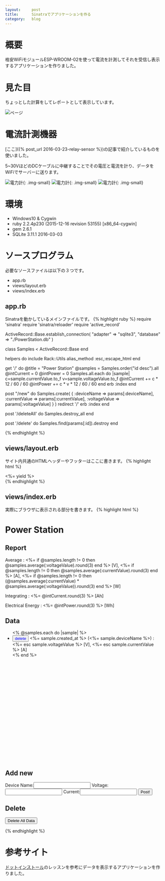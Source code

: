 ```yaml
---
layout:		post
title:		Sinatraでアプリケーションを作る
category:	blog
---
```


# 概要

格安WiFiモジュールESP-WROOM-02を使って電流を計測してそれを受信し表示するアプリケーションを作りました。

# 見た目

ちょっとした計算をしてレポートとして表示しています。

![ページ](index.png)  

# 電流計測機器

[ここ]({% post_url 2016-03-23-relay-sensor %})の記事で紹介しているものを使いました。

5~30VほどのDCケーブルに中継することでその電圧と電流を計り、データをWiFiでサーバーに送ります。

![電力計](pm1.jpg){: .img-small}
![電力計](pm2.jpg){: .img-small}
![電力計](pm3.jpg){: .img-small}

# 環境

  * Windows10 & Cygwin
  * ruby 2.2.4p230 (2015-12-16 revision 53155) [x86\_64-cygwin]
  * gem 2.6.1
  * SQLite 3.11.1 2016-03-03

# ソースプログラム

必要なソースファイルは以下の３つです。

  * app.rb
  * views/layout.erb
  * views/index.erb


## app.rb

Sinatraを動かしているメインファイルです。
{% highlight ruby %}
require 'sinatra'
require 'sinatra/reloader'
require 'active_record'

ActiveRecord::Base.establish_connection(
	"adapter" => "sqlite3",
	"database" => "./PowerStation.db"
)

class Samples < ActiveRecord::Base
end

helpers do
	include Rack::Utils
	alias_method :esc,:escape_html
end

get '/' do
	@title = "Power Station"
	@samples = Samples.order("id desc").all
	@intCurrent = 0
	@intPower = 0
	Samples.all.each do |sample|
		c=sample.currentValue.to_f
		v=sample.voltageValue.to_f
		@intCurrent += c * 12 / 60 / 60
		@intPower += c * v * 12 / 60 / 60
	end
	erb :index
end

post "/new" do
	Samples.create(
		{
			:deviceName => params[:deviceName],
			:currentValue => params[:currentValue],
			:voltageValue => params[:voltageValue]
		}
	)
	redirect '/'
	erb :index
end

post '/deleteAll' do
	Samples.destroy_all
end

post '/delete' do
	Samples.find(params[:id]).destroy
end

{% endhighlight %}

## views/layout.erb

サイト内共通のHTMLヘッダーやフッターはここに書きます。
{% highlight html %}
<!DOCTYPE html>
<html lang="ja">
	<head>
		<meta charset="utf-8"/>
		<title><%= @title %></title>
	</head>
	<body>
		<div><%= yield %></div>
	</body>
</html>
{% endhighlight %}

## views/index.erb

実際にブラウザに表示される部分を書きます。
{% highlight html %}
<h1>Power Station</h1>

<h2>Report</h2>
<p>Average : <%= if @samples.length != 0 then @samples.average(:voltageValue).round(3) end %> [V], <%= if @samples.length != 0 then @samples.average(:currentValue).round(3) end %> [A], <%= if @samples.length != 0 then (@samples.average(:currentValue) * @samples.average(:voltageValue)).round(3) end %> [W]</p>
<p>Integrating : <%= @intCurrent.round(3) %> [Ah]</p>
<p>Electrical Energy : <%= @intPower.round(3) %> [Wh]</p>

<h2>Data</h2>
<ul style="height:30em;overflow:scroll;">
	<% @samples.each do |sample| %>
		<li data-id="<%= sample.id %>">
			<button class="deleteCmd" style="cursor:pointer;color:blue;}">delete</button>
			<%= sample.created_at %> (<%= sample.deviceName %>) : <%= esc sample.voltageValue %> [V], <%= esc sample.currentValue %> [A]
		</li>
	<% end %>
</ul>

<h2>Add new</h2>
<form method="post" action="/new">
	Device Name:<input type="text" name="deviceName">
	Voltage:<input type="text" name="voltageValue">
	Current:<input type="text" name="currentValue">
	<button type="submit">Post!</button>
</form>

<h2>Delete</h2>
<button class="deleteAll" type="submit">Delete All Data</button>

<script src="https://ajax.googleapis.com/ajax/libs/jquery/1.12.0/jquery.min.js"></script>
<script>
	$('.deleteAll').click(function(){
		if(confirm('Are you sure to delete?')){
			$.post('/deleteAll');
			location.href = document.URL;
		}
	})
	$('.deleteCmd').click(function(){
		var el = $(this).parent();
		if(confirm('Are you sure to delete?')){
			$.post('/delete',{
				id: el.data('id')
			},function(){
				el.fadeOut(800);
			});
		}
	})
	</script>
{% endhighlight %}

# 参考サイト

[ドットインストール](http://dotinstall.com)のレッスンを参考にデータを表示するアプリケーションを作りました。


